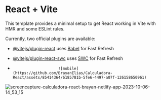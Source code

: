 # React + Vite

This template provides a minimal setup to get React working in Vite with HMR and some ESLint rules.

Currently, two official plugins are available:

- [@vitejs/plugin-react](https://github.com/vitejs/vite-plugin-react/blob/main/packages/plugin-react/README.md) uses [Babel](https://babeljs.io/) for Fast Refresh
- [@vitejs/plugin-react-swc](https://github.com/vitejs/vite-plugin-react-swc) uses [SWC](https://swc.rs/) for Fast Refresh

- 
                          ![mobile](https://github.com/BrayanElias/Calculadora-React/assets/85414364/6185781b-5fe6-4497-a07f-126158650961)
![screencapture-calculadora-react-brayan-netlify-app-2023-10-06-14_53_15](https://github.com/BrayanElias/Calculadora-React/assets/85414364/e2e7582b-163b-4abe-ba84-7b3d614ad9b0)
